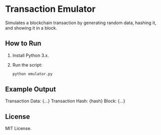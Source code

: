 # Transaction Emulator
Simulates a blockchain transaction by generating random data, hashing it, and showing it in a block.

## How to Run
1. Install Python 3.x.
2. Run the script:

    ```bash
    python emulator.py
    ```

## Example Output
Transaction Data: {...} Transaction Hash: {hash} Block: {...}

## License

MIT License.
